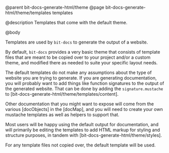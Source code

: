 @parent bit-docs-generate-html/theme
@page bit-docs-generate-html/theme/templates templates

@description Templates that come with the default theme.

@body

Templates are used by `bit-docs` to generate the output of a website.

By default, `bit-docs` provides a very basic theme that consists of template
files that are meant to be copied over to your project and/or a custom theme,
and modified there as needed to suite your specific layout needs.

The default templates do not make any assumptions about the type of website
you are trying to generate. If you are generating documentation, you will
probably want to add things like function signatures to the output of the
generated website. That can be done by adding the `signature.mustache` to
[bit-docs-generate-html/theme/templates/content].

Other documentation that you might want to expose will come from the various
[docObjects] in the [docMap], and you will need to create your own mustache
templates as well as helpers to support that.

Most users will be happy using the default output for documentation, and will
primarily be editing the templates to add HTML markup for styling and
structure purposes, in tandem with [bit-docs-generate-html/theme/styles].

For any template files not copied over, the default template will be used.
